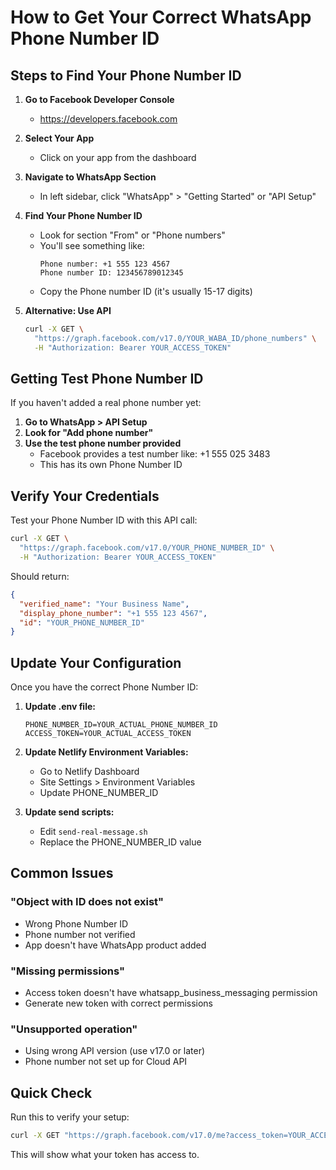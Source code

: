 # How to Get Your Correct WhatsApp Phone Number ID

## Steps to Find Your Phone Number ID

1. **Go to Facebook Developer Console**
   - https://developers.facebook.com

2. **Select Your App**
   - Click on your app from the dashboard

3. **Navigate to WhatsApp Section**
   - In left sidebar, click "WhatsApp" > "Getting Started" or "API Setup"

4. **Find Your Phone Number ID**
   - Look for section "From" or "Phone numbers"
   - You'll see something like:
     ```
     Phone number: +1 555 123 4567
     Phone number ID: 123456789012345
     ```
   - Copy the Phone number ID (it's usually 15-17 digits)

5. **Alternative: Use API**
   ```bash
   curl -X GET \
     "https://graph.facebook.com/v17.0/YOUR_WABA_ID/phone_numbers" \
     -H "Authorization: Bearer YOUR_ACCESS_TOKEN"
   ```

## Getting Test Phone Number ID

If you haven't added a real phone number yet:

1. **Go to WhatsApp > API Setup**
2. **Look for "Add phone number"**
3. **Use the test phone number provided**
   - Facebook provides a test number like: +1 555 025 3483
   - This has its own Phone Number ID

## Verify Your Credentials

Test your Phone Number ID with this API call:

```bash
curl -X GET \
  "https://graph.facebook.com/v17.0/YOUR_PHONE_NUMBER_ID" \
  -H "Authorization: Bearer YOUR_ACCESS_TOKEN"
```

Should return:
```json
{
  "verified_name": "Your Business Name",
  "display_phone_number": "+1 555 123 4567",
  "id": "YOUR_PHONE_NUMBER_ID"
}
```

## Update Your Configuration

Once you have the correct Phone Number ID:

1. **Update .env file:**
   ```
   PHONE_NUMBER_ID=YOUR_ACTUAL_PHONE_NUMBER_ID
   ACCESS_TOKEN=YOUR_ACTUAL_ACCESS_TOKEN
   ```

2. **Update Netlify Environment Variables:**
   - Go to Netlify Dashboard
   - Site Settings > Environment Variables
   - Update PHONE_NUMBER_ID

3. **Update send scripts:**
   - Edit `send-real-message.sh`
   - Replace the PHONE_NUMBER_ID value

## Common Issues

### "Object with ID does not exist"
- Wrong Phone Number ID
- Phone number not verified
- App doesn't have WhatsApp product added

### "Missing permissions"
- Access token doesn't have whatsapp_business_messaging permission
- Generate new token with correct permissions

### "Unsupported operation"
- Using wrong API version (use v17.0 or later)
- Phone number not set up for Cloud API

## Quick Check

Run this to verify your setup:
```bash
curl -X GET "https://graph.facebook.com/v17.0/me?access_token=YOUR_ACCESS_TOKEN"
```

This will show what your token has access to.